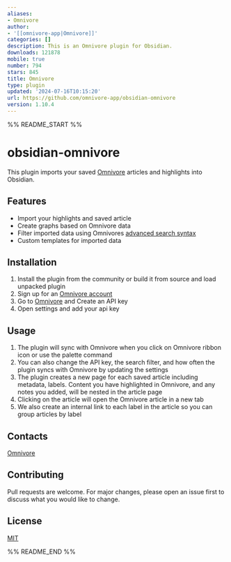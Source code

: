 ```yaml
---
aliases:
- Omnivore
author:
- '[[omnivore-app|Omnivore]]'
categories: []
description: This is an Omnivore plugin for Obsidian.
downloads: 121878
mobile: true
number: 794
stars: 845
title: Omnivore
type: plugin
updated: '2024-07-16T10:15:20'
url: https://github.com/omnivore-app/obsidian-omnivore
version: 1.10.4
---
```


%% README_START %%

# obsidian-omnivore

This plugin imports your saved [Omnivore](https://omnivore.app/) articles and highlights into Obsidian.

## Features

* Import your highlights and saved article
* Create graphs based on Omnivore data
* Filter imported data using Omnivores [advanced search syntax](https://docs.omnivore.app/using/search.html)
* Custom templates for imported data

## Installation

1. Install the plugin from the community or build it from source and load unpacked plugin
2. Sign up for an [Omnivore account](https://omnivore.app)
3. Go to [Omnivore](https://omnivore.app/settings/api) and Create an API key
4. Open settings and add your api key

## Usage

1. The plugin will sync with Omnivore when you click on Omnivore ribbon icon or use the palette command
2. You can also change the API key, the search filter, and how often the plugin syncs with Omnivore by updating the settings
3. The plugin creates a new page for each saved article including metadata, labels. Content you have highlighted in Omnivore, and any notes you added, will be nested in the article page
4. Clicking on the article will open the Omnivore article in a new tab
5. We also create an internal link to each label in the article so you can group articles by label

## Contacts

[Omnivore](https://github.com/omnivore-app)

## Contributing

Pull requests are welcome. For major changes, please open an issue first to discuss what you would like to change.

## License

[MIT](https://choosealicense.com/licenses/mit/)


%% README_END %%